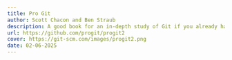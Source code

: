 ```yaml
---
title: Pro Git
author: Scott Chacon and Ben Straub
description: A good book for an in-depth study of Git if you already have some experience with it
url: https://github.com/progit/progit2
cover: https://git-scm.com/images/progit2.png
date: 02-06-2025
---
```

